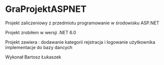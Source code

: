 # GraProjektASPNET

Projekt zaliczeniowy z przedmiotu programowanie w środowisku ASP.NET

Projekt zrobiłem w wersji .NET 6.0

Projekt zawiera :
dodawanie kategorii
rejstracja i logowanie użytkownika 
implementacje do bazy dancych 

Wykonał 
Bartosz Łukaszek
